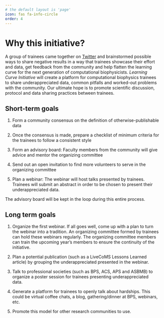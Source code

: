 ```yaml
---
# the default layout is 'page'
icon: fas fa-info-circle
order: 4
---
```


# Why this initiative?

A group of trainees came together on [Twitter](https://twitter.com/poruthoor/status/1635740205373087744?s=20) and brainstormed possible ways to share negative results 
in a way that trainees showcase their effort and data, get feedback from the community and help flatten the learning curve for the next generation of computational 
biophysicists. _Learning Curve Initiative_ will create a platform for computational biophysics trainees to share underappreciated data, common 
pitfalls and worked-out problems with the community. Our ultimate hope is to promote scientific discussion, protocol and data sharing practices between trainees.

## Short-term goals

1. Form a community consensus on the definition of otherwise-publishable data

2. Once the consensus is made, prepare a checklist of minimum criteria for the trainees to follow a consistent style

3. Form an advisory board: Faculty members from the community will give advice and mentor the organizing committee

4. Send out an open invitation to find more volunteers to serve in the organizing committee

5. Plan a webinar: The webinar will host talks presented by trainees. Trainees will submit an abstract in order to be chosen to present their underappreciated data. 

The advisory board will be kept in the loop during this entire process.

## Long term goals

1. Organize the first webinar. If all goes well, come up with a plan to turn the webinar into a tradition. An organizing committee formed by trainees can hold these 
webinars regularly. The organizing committee members can train the upcoming year’s members to ensure the continuity of the initiative.

2. Plan a potential publication (such as a LiveCoMS Lessons Learned article) by grouping the underappreciated presented in the webinar.

3. Talk to professional societies (such as BPS, ACS, APS and ASBMB) to organize a poster session for trainees presenting underappreciated data.

4. Generate a platform for trainees to openly talk about hardships. This could be virtual coffee chats, a blog, gathering/dinner at BPS, webinars, etc.  

5. Promote this model for other research communities to use.
